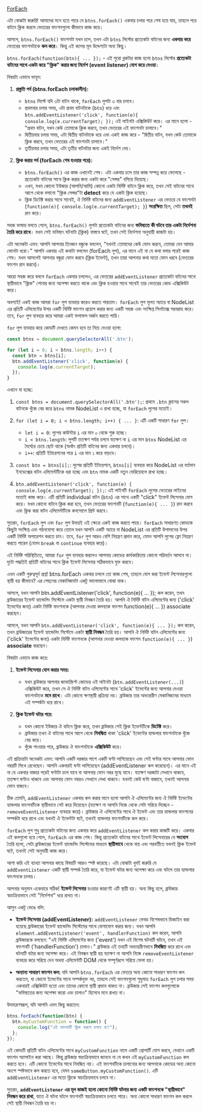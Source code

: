 [ForEach](https://github.com/mejbaulmubin786/Some-Short-Project/blob/main/project3/old/learn/forEach.md)

এটা বোঝাটা জরুরি!  আমাদের মনে হতে পারে যে `btns.forEach()` একবার চলার পরে শেষ হয়ে যায়, তাহলে পরে বাটনে ক্লিক করলে ভেতরের ফাংশনগুলো কীভাবে কাজ করে।

আসলে, `btns.forEach()` ফাংশনটা যখন চলে, তখন এটা `btns` লিস্টের প্রত্যেকটা বাটনের জন্য **একবার করে** ভেতরের ফাংশনটাকে **কল করে**। কিন্তু এই কলের মূল উদ্দেশ্যটা অন্য কিছু।

`btns.forEach(function(btn){ ... });` - এই পুরো ব্লকটার কাজ হলো `btns` লিস্টের **প্রত্যেকটা বাটনের সাথে একটা করে "ক্লিক" করার জন্য নির্দেশ (event listener) যোগ করে দেওয়া**।

বিষয়টা এভাবে ভাবুন:

1.  **প্রস্তুতি পর্ব (btns.forEach চলাকালীন):**
    * `btns` লিস্টে যদি ৩টা বাটন থাকে, `forEach` লুপটা ৩ বার চলবে।
    * প্রথমবার চলার সময়, এটা প্রথম বাটনটাকে (`btn`) ধরে এবং `btn.addEventListener('click', function(e){ console.log(e.currentTarget); });` এই লাইনটা এক্সিকিউট করে। এর মানে হলো - "প্রথম বাটন, যখন কেউ তোমাকে ক্লিক করবে, তখন ভেতরের এই ফাংশনটা চালাবে।"
    * দ্বিতীয়বার চলার সময়, এটা দ্বিতীয় বাটনটাকে ধরে এবং একই কাজ করে - "দ্বিতীয় বাটন, যখন কেউ তোমাকে ক্লিক করবে, তখন ভেতরের এই ফাংশনটা চালাবে।"
    * তৃতীয়বার চলার সময়, এটা তৃতীয় বাটনটার জন্য একই নির্দেশ দেয়।

2.  **ক্লিক করার পর্ব (forEach শেষ হওয়ার পরে):**
    * `btns.forEach()` এর কাজ এখানেই শেষ। এটা একবার চলে তার কাজ সম্পন্ন করে ফেলেছে - প্রত্যেকটা বাটনের সাথে ক্লিক করার জন্য একটা করে "সেন্সর" বসিয়ে দিয়েছে।
    * এখন, যখন কোনো ইউজার (আপনি/আমি) কোনো একটা নির্দিষ্ট বাটনে ক্লিক করে, তখন সেই বাটনের সাথে আগে থেকে বসানো "ক্লিক সেন্সর"টা **detect** করে যে একটা ক্লিক হয়েছে।
    * ক্লিক ডিটেক্ট করার সাথে সাথেই, ঐ নির্দিষ্ট বাটনের জন্য `addEventListener` এর ভেতরে যে ফাংশনটা (`function(e){ console.log(e.currentTarget); }`) **সংরক্ষিত** ছিল, সেটা **তখনই** রান করে।

সহজ ভাষায় বলতে গেলে, `btns.forEach()` লুপটা প্রত্যেকটা বাটনের জন্য **ভবিষ্যতে কী ঘটবে তার একটা নির্দেশনা তৈরি করে রাখে**। যখন সেই ভবিষ্যৎ ঘটনাটা (ক্লিক) বাস্তবে ঘটে, তখন সেই নির্দেশনা অনুযায়ী কাজটা হয়।

এটা অনেকটা এমন: আপনি আপনার তিনজন বন্ধুকে বললেন, "যখনই তোমাদের কেউ ফোন করবে, তোমরা যেন আমার ফোনটা ধরো।" আপনি একবার এই কথাটা বললেন (forEach লুপ), এর মানে এই না যে কথা বলার পরেই কাজ শেষ। যখন আসলেই আপনার বন্ধুরা ফোন করবে (ক্লিক ইভেন্ট), তখন তারা আপনার কথা মতো ফোন ধরবে (ভেতরের ফাংশন রান করবে)।

আরো সহজ করে বললে `forEach` একবার চললেও, এর ভেতরের `addEventListener` প্রত্যেকটা বাটনের সাথে স্থায়ীভাবে "ক্লিক" শোনার জন্য অপেক্ষা করতে থাকে এবং ক্লিক হওয়ার সাথে সাথেই তার ভেতরের কোড এক্সিকিউট করে।





অবশ্যই! একই কাজ আমরা `for` লুপ ব্যবহার করেও করতে পারতাম। `forEach` লুপ মূলত অ্যারে বা NodeList এর প্রতিটি এলিমেন্টের উপর একটি নির্দিষ্ট ফাংশন প্রয়োগ করার জন্য একটি সহজ এবং সংক্ষিপ্ত সিনট্যাক্স সরবরাহ করে। তবে, `for` লুপ ব্যবহার করে আমরা একই ফলাফল অর্জন করতে পারি।

`for` লুপ ব্যবহার করে কোডটি দেখতে কেমন হবে তা নিচে দেওয়া হলো:

```javascript
const btns = document.querySelectorAll('.btn');

for (let i = 0; i < btns.length; i++) {
  const btn = btns[i];
  btn.addEventListener('click', function(e) {
    console.log(e.currentTarget);
  });
}
```

এখানে যা হচ্ছে:

1.  `const btns = document.querySelectorAll('.btn');`: প্রথমে `.btn` ক্লাসের সকল বাটনকে খুঁজে বের করে `btns` নামক NodeList এ রাখা হচ্ছে, যা `forEach` লুপের মতোই।

2.  `for (let i = 0; i < btns.length; i++) { ... }`: এটি একটি সাধারণ `for` লুপ।
    * `let i = 0`: লুপের কাউন্টার `i` এর মান ০ থেকে শুরু হচ্ছে।
    * `i < btns.length`: লুপটি ততক্ষণ পর্যন্ত চলবে যতক্ষণ না `i` এর মান `btns` NodeList এর দৈর্ঘ্যের চেয়ে ছোট থাকে (অর্থাৎ প্রতিটি বাটনের জন্য একবার চলবে)।
    * `i++`: প্রতিটি ইটারেশনের পরে `i` এর মান ১ করে বাড়বে।

3.  `const btn = btns[i];`: লুপের প্রতিটি ইটারেশনে, `btns[i]` ব্যবহার করে NodeList এর বর্তমান ইনডেক্সের বাটন এলিমেন্টটিকে ধরা হচ্ছে এবং `btn` নামক একটি নতুন ভেরিয়েবলে রাখা হচ্ছে।

4.  `btn.addEventListener('click', function(e) { console.log(e.currentTarget); });`: এই লাইনটি `forEach` লুপের ভেতরের লাইনের মতোই কাজ করে। এটি প্রতিটি individual বাটন (`btn`) এর সাথে একটি "click" ইভেন্ট লিসেনার যোগ করে। যখন কোনো বাটনে ক্লিক করা হবে, তখন ভেতরের ফাংশনটি (`function(e){ ... }`) রান করবে এবং ক্লিক করা বাটন এলিমেন্টটিকে কনসোলে প্রিন্ট করবে।

সুতরাং, `forEach` লুপ এবং `for` লুপ উভয়ই এই ক্ষেত্রে একই কাজ করতে পারে। `forEach` সাধারণত কোডকে কিছুটা সংক্ষিপ্ত এবং পঠনযোগ্য করে তোলে যখন আপনি একটি অ্যারে বা NodeList এর প্রতিটি উপাদানের উপর একটি নির্দিষ্ট অপারেশন করতে চান। তবে, `for` লুপ আরও বেশি নিয়ন্ত্রণ প্রদান করে, যেমন আপনি লুপের ফ্লো নিয়ন্ত্রণ করতে পারেন (যেমন `break` বা `continue` ব্যবহার করে)।

এই নির্দিষ্ট পরিস্থিতিতে, আমরা `for` লুপ ব্যবহার করলেও আপনার কোডের কার্যকারিতায় কোনো পরিবর্তন আসবে না। দুটো পদ্ধতিই প্রতিটি বাটনের সাথে ক্লিক ইভেন্ট লিসেনার সঠিকভাবে যুক্ত করবে।




এখন একটি গুরুত্বপূর্ন প্রশ্ন!  btns.forEach একবার চললে তো কাজ শেষ, তাহলে যোগ করা ইভেন্ট লিসেনারগুলো স্থায়ী হয় কীভাবে? এর পেছনের মেকানিজমটা একটু ভালোভাবে বোঝা যাক।

আসলে, যখন আপনি btn.addEventListener('click', function(e){ ... }); কল করেন, তখন ব্রাউজারের ইভেন্ট হ্যান্ডেলিং সিস্টেমে একটা স্থায়ী নিবন্ধন তৈরি হয়। আপনি ঐ নির্দিষ্ট বাটন এলিমেন্টের জন্য ('click' ইভেন্টের জন্য) একটা নির্দিষ্ট ফাংশনকে (আপনার দেওয়া কলব্যাক ফাংশন function(e){ ... }) associate করছেন।


















আসলে, যখন আপনি `btn.addEventListener('click', function(e){ ... });` কল করেন, তখন ব্রাউজারের ইভেন্ট হ্যান্ডেলিং সিস্টেমে একটা **স্থায়ী নিবন্ধন** তৈরি হয়। আপনি ঐ নির্দিষ্ট বাটন এলিমেন্টের জন্য ('click' ইভেন্টের জন্য) একটা নির্দিষ্ট ফাংশনকে (আপনার দেওয়া কলব্যাক ফাংশন `function(e){ ... }`) **associate** করছেন।

বিষয়টা এভাবে কাজ করে:

1.  **ইভেন্ট লিসেনার যোগ করার সময়:**
    * যখন ব্রাউজার আপনার জাভাস্ক্রিপ্ট কোডের এই লাইনটা (`btn.addEventListener(...)`) এক্সিকিউট করে, তখন সে ঐ নির্দিষ্ট বাটন এলিমেন্টের সাথে 'click' ইভেন্টের জন্য আপনার দেওয়া ফাংশনটাকে **মনে রাখে**। এটা কোনো ক্ষণস্থায়ী প্রক্রিয়া নয়। ব্রাউজার তার অভ্যন্তরীণ মেকানিজমের মাধ্যমে এই সম্পর্কটা ধরে রাখে।

2.  **ক্লিক ইভেন্ট ঘটার পরে:**
    * যখন কোনো ইউজার ঐ বাটনে ক্লিক করে, তখন ব্রাউজার সেই ক্লিক ইভেন্টটিকে **ডিটেক্ট** করে।
    * ব্রাউজার তখন ঐ বাটনের সাথে আগে থেকে **নিবন্ধিত** থাকা 'click' ইভেন্টের হ্যান্ডলার ফাংশনটাকে খুঁজে বের করে।
    * খুঁজে পাওয়ার পরে, ব্রাউজার ঐ ফাংশনটাকে **এক্সিকিউট** করে।

এই প্রক্রিয়াটা অনেকটা এমন: আপনি একটি দরজার পাশে একটি ঘণ্টা লাগিয়েছেন এবং সেই ঘণ্টার সাথে আপনার ফোন নম্বরটি লিখে রেখেছেন। আপনি একবারই ঘণ্টা লাগিয়েছেন (addEventListener কল করেছেন)। এর মানে এই না যে একবার বাজার পরেই ঘণ্টাটা চলে যাবে বা আপনার ফোন নম্বর মুছে যাবে। যতক্ষণ দরজাটা সেখানে থাকবে, ততক্ষণ ঘণ্টাও থাকবে এবং আপনার ফোন নম্বরও সেখানে লেখা থাকবে। যখনই কেউ ঘণ্টা বাজাবে, তখনই আপনার ফোন বাজবে।

ঠিক তেমনি, `addEventListener` একবার কল করার মানে হলো আপনি ঐ এলিমেন্টের জন্য ঐ নির্দিষ্ট ইভেন্টের হ্যান্ডলার ফাংশনটিকে স্থায়ীভাবে সেট করে দিয়েছেন (যতক্ষণ না আপনি নিজে থেকে সেটা সরিয়ে দিচ্ছেন - `removeEventListener` ব্যবহার করে)। ব্রাউজার ঐ এলিমেন্টের সাথে ঐ ইভেন্ট এবং তার হ্যান্ডলার ফাংশনের সম্পর্কটা ধরে রাখে এবং যখনই ঐ ইভেন্টটা ঘটে, তখনই হ্যান্ডলার ফাংশনটিকে কল করে।

`forEach` লুপ শুধু প্রত্যেকটা বাটনের জন্য একবার করে `addEventListener` কল করার কাজটি করে। একবার এই কলগুলো হয়ে গেলে, `forEach` এর কাজ শেষ। কিন্তু প্রত্যেকটা বাটনের সাথে ইভেন্ট লিসেনারের যে **সংযোগ** তৈরি হলো, সেটা ব্রাউজারের ইভেন্ট হ্যান্ডেলিং সিস্টেমের মাধ্যমে **স্থায়ীভাবে** থেকে যায় এবং পরবর্তীতে যখনই ক্লিক ইভেন্ট ঘটে, তখনই সেই অনুযায়ী কাজ করে।

আশা করি এই ব্যাখ্যা আপনার কাছে বিষয়টি আরও স্পষ্ট করেছে। এটা বোঝাটা খুবই জরুরি যে `addEventListener` একটি স্থায়ী সম্পর্ক তৈরি করে, যা ইভেন্ট ঘটার জন্য অপেক্ষা করে এবং ঘটলে তার হ্যান্ডলার ফাংশনকে চালায়।

আপনার অনুমান একেবারে সঠিক! **ইভেন্ট লিসেনার** হওয়ার কারণেই এটি স্থায়ী হয়। অন্য কিছু হলে, ব্রাউজার স্বয়ংক্রিয়ভাবে সেই "নির্দেশনা" ধরে রাখত না।

আসুন একটু ভেঙে বলি:

* **ইভেন্ট লিসেনার (addEventListener):** `addEventListener` মেথড বিশেষভাবে ডিজাইন করা হয়েছে ব্রাউজারের ইভেন্ট হ্যান্ডেলিং সিস্টেমের সাথে যোগাযোগ করার জন্য। যখন আপনি `element.addEventListener('event', handlerFunction)` কল করেন, আপনি ব্রাউজারকে বলছেন: "এই নির্দিষ্ট এলিমেন্টের জন্য ('event') যখন এই বিশেষ ঘটনাটি ঘটবে, তখন এই ফাংশনটি ('handlerFunction') চালাও।" ব্রাউজার এই তথ্যটি অভ্যন্তরীণভাবে **নিবন্ধিত** করে রাখে এবং ঘটনাটি ঘটার জন্য অপেক্ষা করে। এই নিবন্ধন স্থায়ী হয় যতক্ষণ না আপনি নিজে `removeEventListener` ব্যবহার করে সরিয়ে দেন অথবা এলিমেন্টটি DOM থেকে সম্পূর্ণরূপে সরিয়ে ফেলা হয়।

* **অন্যান্য সাধারণ ফাংশন কল:** যদি আপনি `btns.forEach` এর ভেতরে অন্য কোনো সাধারণ ফাংশন কল করতেন, যা কোনো ইভেন্টের সাথে সম্পর্কযুক্ত নয়, তাহলে সেই ফাংশনগুলো শুধুমাত্র `forEach` লুপ চলার সময় একবারই এক্সিকিউট হতো এবং তাদের কোনো স্থায়ী প্রভাব থাকত না। ব্রাউজার সেই ফাংশন কলগুলোকে "ভবিষ্যতের জন্য অপেক্ষা করো এবং চালাও" হিসেবে মনে রাখত না।

উদাহরণস্বরূপ, যদি আপনি এমন কিছু করতেন:

```javascript
btns.forEach(function(btn) {
  btn.myCustomFunction = function() {
    console.log("এই ফাংশনটি ক্লিক করলে চলবে না!");
  };
});
```

এই কোডটি প্রতিটি বাটন এলিমেন্টের সাথে `myCustomFunction` নামে একটি প্রোপার্টি যোগ করবে, যেখানে একটি ফাংশন অ্যাসাইন করা আছে। কিন্তু ব্রাউজার স্বয়ংক্রিয়ভাবে জানবে না যে কখন এই `myCustomFunction` কল করতে হবে। এটি কোনো ইভেন্টের সাথে নিবন্ধিত নয়। এই ফাংশনটিকে চালানোর জন্য আপনাকে কোডের অন্য কোনো অংশে স্পষ্টভাবে কল করতে হবে, যেমন `someButton.myCustomFunction()`. এটি `addEventListener` এর মতো ক্লিকে স্বয়ংক্রিয়ভাবে চলবে না।

সুতরাং, **`addEventListener` এর মূল কাজই হলো কোনো নির্দিষ্ট ঘটনার জন্য একটি ফাংশনকে "স্থায়ীভাবে" নিবন্ধন করে রাখা**, যাতে ঐ ঘটনা ঘটলে ফাংশনটি স্বয়ংক্রিয়ভাবে চলতে পারে। অন্য কোনো সাধারণ ফাংশন কল করলে সেই স্থায়ী নিবন্ধন তৈরি হয় না।
